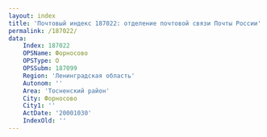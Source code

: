 ```yaml
---
layout: index
title: 'Почтовый индекс 187022: отделение почтовой связи Почты России'
permalink: /187022/
data:
    Index: 187022
    OPSName: Форносово
    OPSType: О
    OPSSubm: 187099
    Region: 'Ленинградская область'
    Autonom: ''
    Area: 'Тосненский район'
    City: Форносово
    City1: ''
    ActDate: '20001030'
    IndexOld: ''
---
```

